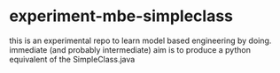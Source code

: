 # experiment-mbe-simpleclass
this is an experimental repo to learn model based engineering by doing. immediate (and probably intermediate) aim is to produce a python equivalent of the SimpleClass.java
